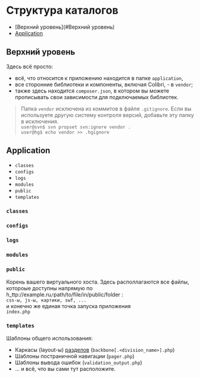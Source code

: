 Структура каталогов
===================

- [Верхний уровень](#Верхний уровень)
- [Application](#Application)

Верхний уровень
---------------

Здесь всё просто:  
- всё, что относится к приложению находится в папке `application`,
- все сторонние библиотеки и компоненты, включая Colibri, - в `vendor`;
- также здесь находится `composer.json`, в котором вы можете прописывать свои зависимости
  для подключаемых библиотек.

> Папка `vendor` исключена из коммитов в файле `.gitignore`. Если вы используете другую
> систему контроля версий, добавьте эту папку в исключения.  
> `user@svn$ svn propset svn:ignore vendor .`  
> `user@hg$ echo vendor >> .hgignore`

Application
-----------

- `classes`
- `configs`
- `logs`
- `modules`
- `public`
- `templates`

### `classes`

### `configs`

### `logs`

### `modules`

### `public`

Корень вашего виртуального хоста. Здесь располлагаются все файлы, котороые доступны напрямую по
h_ttp://example.ru`/`path/to/file/in/public/folder :  
`css-ы, js-ы, картики, swf, ...`  
и конечно же единая точка запуска приложения  
`index.php`


### `templates`

Шаблоны общего использования:
- Каркасы (layout-ы) [разделов](/routing.md#Разделы) (`backbone[.<division_name>].php`)
- Шаблоны постраничной навигации (`pager.php`)
- Шаблоны вывода ошибок (`validation_output.php`)
- ... и всё, что вы сами тут расположите.

